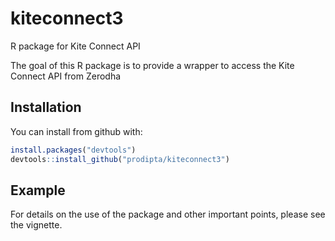 # kiteconnect3
R package for Kite Connect API

The goal of this R package is to provide a wrapper to access the Kite Connect API from Zerodha

## Installation
You can install from github with:

```R
install.packages("devtools")
devtools::install_github("prodipta/kiteconnect3")
```

## Example
For details on the use of the package and other important points, please see the vignette.
